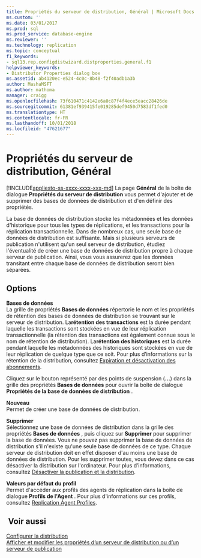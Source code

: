 ```yaml
---
title: Propriétés du serveur de distribution, Général | Microsoft Docs
ms.custom: ''
ms.date: 03/01/2017
ms.prod: sql
ms.prod_service: database-engine
ms.reviewer: ''
ms.technology: replication
ms.topic: conceptual
f1_keywords:
- sql13.rep.configdistwizard.distproperties.general.f1
helpviewer_keywords:
- Distributor Properties dialog box
ms.assetid: ab4120ec-e524-4c0c-8b48-f2f40adb1a3b
author: MashaMSFT
ms.author: mathoma
manager: craigg
ms.openlocfilehash: 73f610471c4142e6a0c87f4f4ece5eacc28426de
ms.sourcegitcommit: 61381ef939415fe019285def9450d7583df1fed0
ms.translationtype: HT
ms.contentlocale: fr-FR
ms.lasthandoff: 10/01/2018
ms.locfileid: "47621677"
---
```

# <a name="distributor-properties-general"></a>Propriétés du serveur de distribution, Général
[!INCLUDE[appliesto-ss-xxxx-xxxx-xxx-md](../../includes/appliesto-ss-xxxx-xxxx-xxx-md.md)]
  La page **Général** de la boîte de dialogue **Propriétés du serveur de distribution** vous permet d'ajouter et de supprimer des bases de données de distribution et d'en définir des propriétés.  
  
 La base de données de distribution stocke les métadonnées et les données d'historique pour tous les types de réplications, et les transactions pour la réplication transactionnelle. Dans de nombreux cas, une seule base de données de distribution est suffisante. Mais si plusieurs serveurs de publication n'utilisent qu'un seul serveur de distribution, étudiez l'éventualité de créer une base de données de distribution propre à chaque serveur de publication. Ainsi, vous vous assurerez que les données transitant entre chaque base de données de distribution seront bien séparées.  
  
## <a name="options"></a>Options  
 **Bases de données**  
 La grille de propriétés **Bases de données** répertorie le nom et les propriétés de rétention des bases de données de distribution se trouvant sur le serveur de distribution. La**rétention des transactions** est la durée pendant laquelle les transactions sont stockées en vue de leur réplication transactionnelle (la rétention des transactions est également connue sous le nom de rétention de distribution). La**rétention des historiques** est la durée pendant laquelle les métadonnées des historiques sont stockées en vue de leur réplication de quelque type que ce soit. Pour plus d’informations sur la rétention de la distribution, consultez [Expiration et désactivation des abonnements](../../relational-databases/replication/subscription-expiration-and-deactivation.md).  
  
 Cliquez sur le bouton représenté par des points de suspension (**...**) dans la grille des propriétés **Bases de données** pour ouvrir la boîte de dialogue **Propriétés de la base de données de distribution** .  
  
 **Nouveau**  
 Permet de créer une base de données de distribution.  
  
 **Supprimer**  
 Sélectionnez une base de données de distribution dans la grille des propriétés **Bases de données** , puis cliquez sur **Supprimer** pour supprimer la base de données. Vous ne pouvez pas supprimer la base de données de distribution s'il n'existe qu'une seule base de données de ce type. Chaque serveur de distribution doit en effet disposer d'au moins une base de données de distribution. Pour les supprimer toutes, vous devez dans ce cas désactiver la distribution sur l'ordinateur. Pour plus d’informations, consultez [Désactiver la publication et la distribution](../../relational-databases/replication/disable-publishing-and-distribution.md).  
  
 **Valeurs par défaut du profil**  
 Permet d'accéder aux profils des agents de réplication dans la boîte de dialogue **Profils de l'Agent** . Pour plus d'informations sur ces profils, consultez [Replication Agent Profiles](../../relational-databases/replication/agents/replication-agent-profiles.md).  
  
## <a name="see-also"></a> Voir aussi  
 [Configurer la distribution](../../relational-databases/replication/configure-distribution.md)   
 [Afficher et modifier les propriétés d’un serveur de distribution ou d’un serveur de publication](../../relational-databases/replication/view-and-modify-distributor-and-publisher-properties.md)  
  
  
